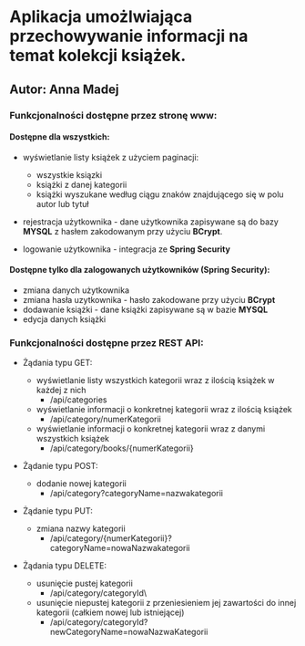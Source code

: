 # Aplikacja umożlwiająca przechowywanie informacji na temat kolekcji książek.
## Autor: Anna Madej

### Funkcjonalności dostępne przez stronę www:
#### Dostępne dla wszystkich:
* wyświetlanie listy książek z użyciem paginacji:
    * wszystkie ksiązki
    * książki z danej kategorii
    * książki wyszukane według ciągu znaków znajdującego się w polu autor lub tytuł
    
* rejestracja użytkownika - dane użytkownika zapisywane są do bazy __MYSQL__ z hasłem zakodowanym przy użyciu __BCrypt__.
- logowanie użytkownika - integracja ze __Spring Security__

#### Dostępne tylko dla zalogowanych użytkowników (__Spring Security__):
- zmiana danych użytkownika
- zmiana hasła uzytkownika - hasło zakodowane przy użyciu __BCrypt__
- dodawanie książki - dane książki zapisywane są w bazie __MYSQL__
- edycja danych książki


### Funkcjonalności dostępne przez REST API:
* Żądania typu GET:
    * wyświetlanie listy wszystkich kategorii wraz z ilością książek w każdej z nich
        * /api/categories
    * wyświetlanie informacji o konkretnej kategorii wraz z ilością książek
        * /api/category/numerKategorii
    * wyświetlanie informacji o konkretnej kategorii wraz z danymi wszystkich książek
        * /api/category/books/{numerKategorii}
        

* Żądanie typu POST:
    * dodanie nowej kategorii
        * /api/category?categoryName=nazwakategorii
        

* Żądanie typu PUT:
    * zmiana nazwy kategorii
	    * /api/category/{numerKategorii}?categoryName=nowaNazwakategorii
	    

* Żądania typu DELETE:
    * usunięcie pustej kategorii
        * /api/category/categoryId\
    * usunięcie niepustej kategorii z przeniesieniem jej zawartości do innej kategorii (całkiem nowej lub istniejącej)
        * /api/category/categoryId?newCategoryName=nowaNazwaKategorii

